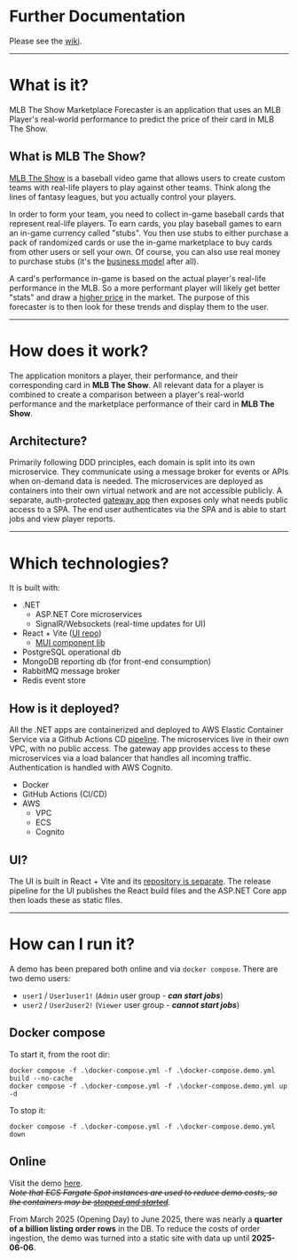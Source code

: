 # Further Documentation
Please see the [wiki](https://github.com/bretten/mlb-the-show-forecaster/wiki).

---

# What is it?
MLB The Show Marketplace Forecaster is an application that uses an MLB Player's real-world performance to predict the price of their card in MLB The Show.

## What is MLB The Show?
[MLB The Show](https://en.wikipedia.org/wiki/MLB:_The_Show) is a baseball video game that allows users to create custom teams with real-life players to play against other teams. Think along the lines of fantasy leagues, but you actually control your players.

In order to form your team, you need to collect in-game baseball cards that represent real-life players. To earn cards, you play baseball games to earn an in-game currency called "stubs". You then use stubs to either purchase a pack of randomized cards or use the in-game marketplace to buy cards from other users or sell your own. Of course, you can also use real money to purchase stubs (it's the [business model](https://store.playstation.com/en-us/product/UP9000-PPSA17085_00-STB0050000000000) after all).

A card's performance in-game is based on the actual player's real-life performance in the MLB. So a more performant player will likely get better "stats" and draw a [higher price](https://mlb24.theshow.com/items/7d6c7d95a1e5e861c54d20002585a809) in the market. The purpose of this forecaster is to then look for these trends and display them to the user.

---

# How does it work?
The application monitors a player, their performance, and their corresponding card in **MLB The Show**. All relevant data for a player is combined to create a comparison between a player's real-world performance and the marketplace performance of their card in **MLB The Show**.

## Architecture?
Primarily following DDD principles, each domain is split into its own microservice. They communicate using a message broker for events or APIs when on-demand data is needed. The microservices are deployed as containers into their own virtual network and are not accessible publicly. A separate, auth-protected [gateway app](src/Apps/MlbTheShowForecaster.Apps.Gateway/) then exposes only what needs public access to a SPA. The end user authenticates via the SPA and is able to start jobs and view player reports.

---

# Which technologies?
It is built with:
 - .NET
   - ASP.NET Core microservices
   - SignalR/Websockets (real-time updates for UI)
 - React + Vite ([UI repo](https://github.com/bretten/mlb-the-show-forecaster-ui))
   - [MUI component lib](https://mui.com/)
 - PostgreSQL operational db
 - MongoDB reporting db (for front-end consumption)
 - RabbitMQ message broker
 - Redis event store

## How is it deployed?
All the .NET apps are containerized and deployed to AWS Elastic Container Service via a Github Actions CD [pipeline](.github/workflows/cd-release.yml). The microservices live in their own VPC, with no public access. The gateway app provides access to these microservices via a load balancer that handles all incoming traffic. Authentication is handled with AWS Cognito.
 - Docker
 - GitHub Actions (CI/CD)
 - AWS
   - VPC
   - ECS
   - Cognito

## UI?
The UI is built in React + Vite and its [repository is separate](https://github.com/bretten/mlb-the-show-forecaster-ui). The release pipeline for the UI publishes the React build files and the ASP.NET Core app then loads these as static files.

---

# How can I run it?
A demo has been prepared both online and via `docker compose`. There are two demo users:
 - `user1` / `User1user1!` (`Admin` user group - **_can start jobs_**)
 - `user2` / `User2user2!` (`Viewer` user group - **_cannot start jobs_**)

## Docker compose
To start it, from the root dir:
```shell
docker compose -f .\docker-compose.yml -f .\docker-compose.demo.yml build --no-cache
docker compose -f .\docker-compose.yml -f .\docker-compose.demo.yml up -d
```

To stop it:
```shell
docker compose -f .\docker-compose.yml -f .\docker-compose.demo.yml down
```

## Online
Visit the demo [here](https://mlb-the-show-forecaster.brettnamba.com/).\
_~~Note that ECS Fargate Spot instances are used to reduce demo costs, so the containers may be [stopped and started](https://docs.aws.amazon.com/AmazonECS/latest/developerguide/fargate-capacity-providers.html#fargate-capacity-providers-termination)~~._

From March 2025 (Opening Day) to June 2025, there was nearly a **quarter of a billion listing order rows** in the DB. To reduce the costs of order ingestion, the demo was turned into a static site with data up until **2025-06-06**.